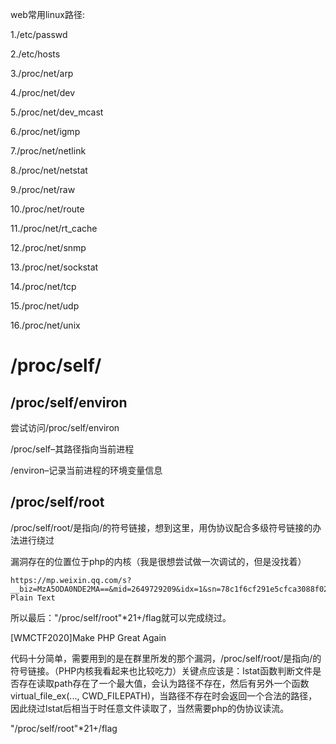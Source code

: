 web常用linux路径:

1./etc/passwd


2./etc/hosts


3./proc/net/arp


4./proc/net/dev


5./proc/net/dev_mcast


6./proc/net/igmp


7./proc/net/netlink


8./proc/net/netstat


9./proc/net/raw


10./proc/net/route


11./proc/net/rt_cache


12./proc/net/snmp


13./proc/net/sockstat


14./proc/net/tcp


15./proc/net/udp


16./proc/net/unix


# /proc/self/

## /proc/self/environ


尝试访问/proc/self/environ


/proc/self–其路径指向当前进程


/environ–记录当前进程的环境变量信息


## /proc/self/root


/proc/self/root/是指向/的符号链接，想到这里，用伪协议配合多级符号链接的办法进行绕过


漏洞存在的位置位于php的内核（我是很想尝试做一次调试的，但是没找着）


```plain
https://mp.weixin.qq.com/s?__biz=MzA5ODA0NDE2MA==&mid=2649729209&idx=1&sn=78c1f6cf291e5cfca3088f02216ccffd&chksm=888c98d6bffb11c014d8f98437879564702bd35b100f4337cbdf1f3cff827edfa4b9a8672637&mpshare=1&scene=23&srcid=0812s60kjiOtHT66otXJWIHt&sharer_sharetime=1597388716474&seharer_shareid=33a823b10ae99f33a60db621d83241cb#rd
Plain Text
```



所以最后："/proc/self/root"*21+/flag就可以完成绕过。


[WMCTF2020]Make PHP Great Again


代码十分简单，需要用到的是在群里所发的那个漏洞，/proc/self/root/是指向/的符号链接。（PHP内核我看起来也比较吃力）关键点应该是：lstat函数判断文件是否存在读取path存在了一个最大值，会认为路径不存在，然后有另外一个函数virtual_file_ex(..., CWD_FILEPATH)，当路径不存在时会返回一个合法的路径，因此绕过lstat后相当于时任意文件读取了，当然需要php的伪协议读流。


"/proc/self/root"*21+/flag











